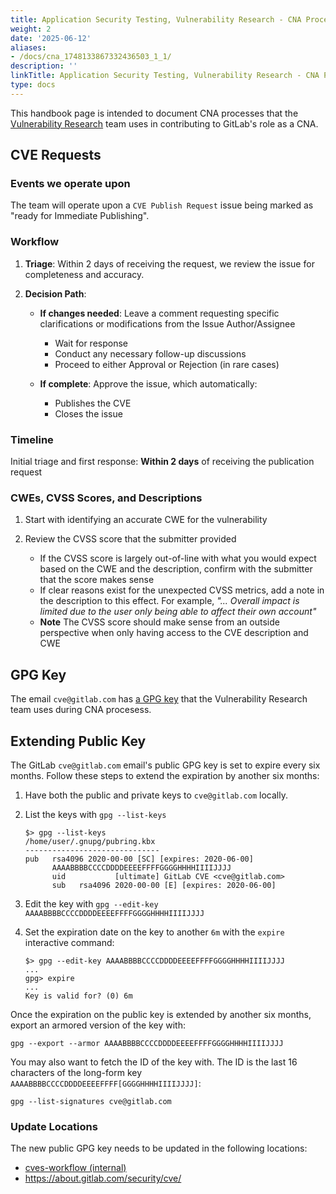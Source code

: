 ```yaml
---
title: Application Security Testing, Vulnerability Research - CNA Processes
weight: 2
date: '2025-06-12'
aliases:
- /docs/cna_1748133867332436503_1_1/
description: ''
linkTitle: Application Security Testing, Vulnerability Research - CNA Processes
type: docs
---
```


This handbook page is intended to document CNA processes that the
[Vulnerability Research](../vulnerability-research/) team uses in contributing to
GitLab's role as a CNA.

## CVE Requests

### Events we operate upon

The team will operate upon a `CVE Publish Request` issue being marked as "ready for Immediate Publishing".

### Workflow

1. **Triage**: Within 2 days of receiving the request, we review the issue for completeness and accuracy.
   
2. **Decision Path**:
   - **If changes needed**: Leave a comment requesting specific clarifications or modifications from the Issue Author/Assignee
     - Wait for response
     - Conduct any necessary follow-up discussions
     - Proceed to either Approval or Rejection (in rare cases)
   
   - **If complete**: Approve the issue, which automatically:
     - Publishes the CVE
     - Closes the issue

### Timeline

Initial triage and first response: **Within 2 days** of receiving the publication request

### CWEs, CVSS Scores, and Descriptions

1. Start with identifying an accurate CWE for the vulnerability
1. Review the CVSS score that the submitter provided

   - If the CVSS score is largely out-of-line with what you would expect
     based on the CWE and the description, confirm with the submitter that the
     score makes sense
   - If clear reasons exist for the unexpected CVSS metrics, add a note in the
     description to this effect. For example, _"... Overall impact is limited
     due to the user only being able to affect their own account"_
   - **Note** The CVSS score should make sense from an outside perspective
     when only having access to the CVE description and CWE

## GPG Key

The email `cve@gitlab.com` has
[a GPG key](https://about.gitlab.com/security/cve/#cve-public-gpg-key) that the
Vulnerability Research team uses during CNA procesess.

## Extending Public Key

The GitLab `cve@gitlab.com` email's public GPG key is set to expire every six
months. Follow these steps to extend the expiration by another six months:

1. Have both the public and private keys to `cve@gitlab.com` locally.
1. List the keys with `gpg --list-keys`

   ```console
   $> gpg --list-keys
   /home/user/.gnupg/pubring.kbx
   ------------------------------
   pub   rsa4096 2020-00-00 [SC] [expires: 2020-06-00]
         AAAABBBBCCCCDDDDEEEEFFFFGGGGHHHHIIIIJJJJ
         uid           [ultimate] GitLab CVE <cve@gitlab.com>
         sub   rsa4096 2020-00-00 [E] [expires: 2020-06-00]
   ```

1. Edit the key with `gpg --edit-key AAAABBBBCCCCDDDDEEEEFFFFGGGGHHHHIIIIJJJJ`
1. Set the expiration date on the key to another `6m` with the `expire` interactive command:

   ```console
   $> gpg --edit-key AAAABBBBCCCCDDDDEEEEFFFFGGGGHHHHIIIIJJJJ
   ...
   gpg> expire
   ...
   Key is valid for? (0) 6m
   ```

Once the expiration on the public key is extended by another six months, export
an armored version of the key with:

```console
gpg --export --armor AAAABBBBCCCCDDDDEEEEFFFFGGGGHHHHIIIIJJJJ
```

You may also want to fetch the ID of the key with. The ID is the last 16
characters of the long-form key `AAAABBBBCCCCDDDDEEEEFFFF[GGGGHHHHIIIIJJJJ]`:

```console
gpg --list-signatures cve@gitlab.com
```

### Update Locations

The new public GPG key needs to be updated in the following locations:

- [cves-workflow (internal)](https://gitlab.com/gitlab-org/secure/vulnerability-research/advisories/cves-workflow/-/blob/master/lib/state_machine.rb#L546)
- <https://about.gitlab.com/security/cve/>
